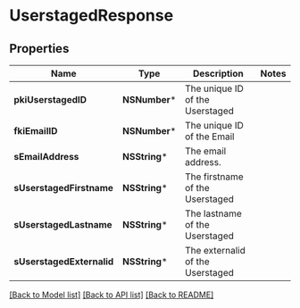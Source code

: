 # UserstagedResponse

## Properties
Name | Type | Description | Notes
------------ | ------------- | ------------- | -------------
**pkiUserstagedID** | **NSNumber*** | The unique ID of the Userstaged | 
**fkiEmailID** | **NSNumber*** | The unique ID of the Email | 
**sEmailAddress** | **NSString*** | The email address. | 
**sUserstagedFirstname** | **NSString*** | The firstname of the Userstaged | 
**sUserstagedLastname** | **NSString*** | The lastname of the Userstaged | 
**sUserstagedExternalid** | **NSString*** | The externalid of the Userstaged | 

[[Back to Model list]](../README.md#documentation-for-models) [[Back to API list]](../README.md#documentation-for-api-endpoints) [[Back to README]](../README.md)



